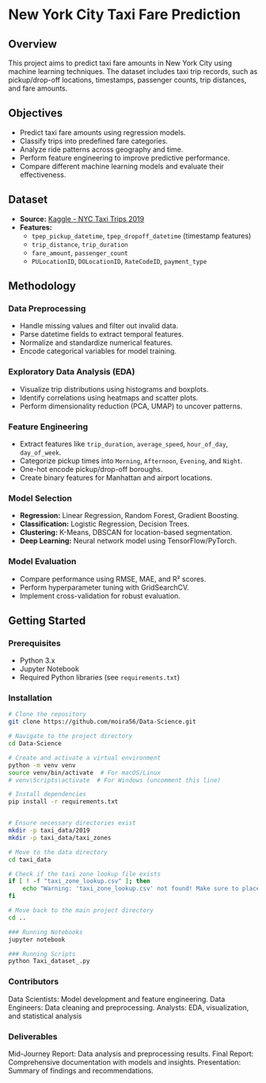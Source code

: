 # New York City Taxi Fare Prediction

## Overview
This project aims to predict taxi fare amounts in New York City using machine learning techniques. The dataset includes taxi trip records, such as pickup/drop-off locations, timestamps, passenger counts, trip distances, and fare amounts. 

## Objectives
- Predict taxi fare amounts using regression models.
- Classify trips into predefined fare categories.
- Analyze ride patterns across geography and time.
- Perform feature engineering to improve predictive performance.
- Compare different machine learning models and evaluate their effectiveness.

## Dataset
- **Source:** [Kaggle - NYC Taxi Trips 2019](https://www.kaggle.com/datasets/dhruvildave/new-york-city-taxi-trips-2019/data)
- **Features:**
  - `tpep_pickup_datetime`, `tpep_dropoff_datetime` (timestamp features)
  - `trip_distance`, `trip_duration`
  - `fare_amount`, `passenger_count`
  - `PULocationID`, `DOLocationID`, `RateCodeID`, `payment_type`
  
## Methodology
### Data Preprocessing
- Handle missing values and filter out invalid data.
- Parse datetime fields to extract temporal features.
- Normalize and standardize numerical features.
- Encode categorical variables for model training.

### Exploratory Data Analysis (EDA)
- Visualize trip distributions using histograms and boxplots.
- Identify correlations using heatmaps and scatter plots.
- Perform dimensionality reduction (PCA, UMAP) to uncover patterns.

### Feature Engineering
- Extract features like `trip_duration`, `average_speed`, `hour_of_day`, `day_of_week`.
- Categorize pickup times into `Morning`, `Afternoon`, `Evening`, and `Night`.
- One-hot encode pickup/drop-off boroughs.
- Create binary features for Manhattan and airport locations.

### Model Selection
- **Regression:** Linear Regression, Random Forest, Gradient Boosting.
- **Classification:** Logistic Regression, Decision Trees.
- **Clustering:** K-Means, DBSCAN for location-based segmentation.
- **Deep Learning:** Neural network model using TensorFlow/PyTorch.

### Model Evaluation
- Compare performance using RMSE, MAE, and R² scores.
- Perform hyperparameter tuning with GridSearchCV.
- Implement cross-validation for robust evaluation.

## Getting Started
### Prerequisites
- Python 3.x
- Jupyter Notebook
- Required Python libraries (see `requirements.txt`)

### Installation
```bash
# Clone the repository
git clone https://github.com/moira56/Data-Science.git

# Navigate to the project directory
cd Data-Science

# Create and activate a virtual environment
python -m venv venv
source venv/bin/activate  # For macOS/Linux
# venv\Scripts\activate  # For Windows (uncomment this line)

# Install dependencies
pip install -r requirements.txt


# Ensure necessary directories exist
mkdir -p taxi_data/2019
mkdir -p taxi_data/taxi_zones

# Move to the data directory
cd taxi_data

# Check if the taxi zone lookup file exists
if [ ! -f "taxi_zone_lookup.csv" ]; then
    echo "Warning: 'taxi_zone_lookup.csv' not found! Make sure to place it in the taxi_data directory."
fi

# Move back to the main project directory
cd ..

### Running Notebooks
jupyter notebook

### Running Scripts
python Taxi_dataset_.py
```
### Contributors
Data Scientists: Model development and feature engineering.
Data Engineers: Data cleaning and preprocessing.
Analysts: EDA, visualization, and statistical analysis

###  Deliverables
Mid-Journey Report: Data analysis and preprocessing results.
Final Report: Comprehensive documentation with models and insights.
Presentation: Summary of findings and recommendations.

